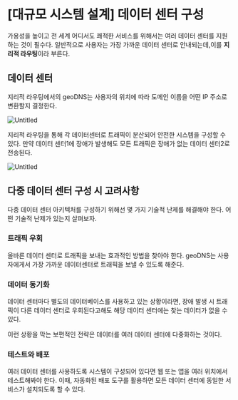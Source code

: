 # [대규모 시스템 설계] 데이터 센터 구성

가용성을 높이고 전 세계 어디서도 쾌적한 서비스를 위해서는 여러 데이터 센터를 지원하는 것이 필수다.
일반적으로 사용자는 가장 가까운 데이터 센터로 안내되는데,이를 **지리적 라우팅**이라 부른다.

## 데이터 센터

지리적 라우팅에서의 geoDNS는 사용자의 위치에 따라 도메인 이름을 어떤 IP 주소로 변환할지 결정한다.

![Untitled](https://s3-us-west-2.amazonaws.com/secure.notion-static.com/10b2c435-b801-4062-8602-29bb21c6c534/Untitled.png)

지리적 라우팅을 통해 각 데이터센터로 트래픽이 분산되어 안전한 시스템을 구성할 수 있다.
만약 데이터 센터1에 장애가 발생해도 모든 트래픽은 장애가 없는 데이터 센터2로 전송된다.

![Untitled](https://s3-us-west-2.amazonaws.com/secure.notion-static.com/8d72485f-254e-49de-922f-2ce5bf8375d0/Untitled.png)

## 다중 데이터 센터 구성 시 고려사항

다중 데이터 센터 아키텍처를 구성하기 위해선 몇 가지 기술적 난제를 해결해야 한다.
어떤 기술적 난제가 있는지 살펴보자.

### 트래픽 우회

올바른 데이터 센터로 트래픽을 보내는 효과적인 방법을 찾아야 한다.
geoDNS는 사용자에게서 가장 가까운 데이터센터로 트래픽을 보낼 수 있도록 해준다.

### 데이터 동기화

데이터 센터마다 별도의 데이터베이스를 사용하고 있는 상황이라면, 장애 발생 시 트래픽이 다른 데이터 센터로 우회된다고해도 해당 데이터 센터에는 찾는 데이터가 없을 수 있다.

이런 상황을 막는 보편적인 전략은 데이터를 여러 데이터 센터에 다중화하는 것이다.

### 테스트와 배포

여러 데이터 센터를 사용하도록 시스템이 구성되어 있다면 웹 또는 앱을 여러 위치에서 테스트해봐야 한다.
이때, 자동화된 배포 도구를 활용하면 모든 데이터 센터에 동일한 서비스가 설치되도록 할 수 있다.